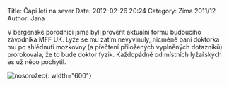 Title: Čápi letí na sever
Date: 2012-02-26 20:24
Category: Zima 2011/12
Author: Jana

V bergenské porodnici jsme byli prověřit aktuální formu budoucího závodníka MFF UK. Lyže se mu zatím nevyvinuly, nicméně paní doktorka mu po shlédnutí mozkovny (a přečtení přiložených vyplněných dotazníků) prorokovala, že to bude doktor fyzik. Každopádně od místních lyžařských es už něco pochytil.

![nosorožec]({static}/static/zima-2011-12/peta-nosorozec.jpg){: width="600"}
